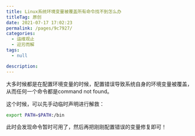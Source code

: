```yaml
---
title: Linux系统环境变量被覆盖所有命令找不到怎么办
titleTag: 原创
date: 2021-07-17 17:02:23
permalink: /pages/9c7927/
categories: 
  - 运维观止
  - 迎刃而解
tags: 
  - null

description: 
---
```


大多时候都是在配置环境变量的时候，配置错误导致系统自身的环境变量被覆盖，从而任何一个命令都是command not found。

这个时候，可以先手动临时声明进行解救：

```sh
export PATH=$PATH:/bin
```

此时会发现命令暂时可用了，然后再把刚刚配置错误的变量修复即可！


